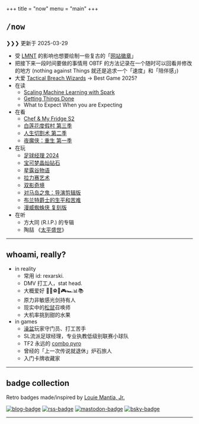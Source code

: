 +++
title = "now"
menu = "main"
+++

## <pre>/now</pre>

❯❯❯ 更新于 2025-03-29

- 受 [LMNT](https://lmnt.me/) 的影响也想要绘制一些复古的「[网站徽章](https://lmnt.me/badges/)」
- 把接下来一段时间要做的事情用 OBTF 的方法记录在一个随时可以回看并修改的地方 (nothing against Things 就还是追求一个「速度」和「陪伴感」)
- 大爱 [Tactical Breach Wizards](https://neodb.social/game/3xbuq2fGswthJXazbuaHKz) -> Best Game 2025?
- 在读
  - [Scaling Machine Learning with Spark](https://neodb.social/book/0R8bOjkTvV0nSz52LpE8zw)
  - [Getting Things Done](https://neodb.social/book/7mJzGDRnyTPlAJv4jbNheN)
  - What to Expect When you are Expecting
- 在看
  - [Chef & My Fridge S2](https://neodb.social/tv/season/0ScPjGF8F7v5dIXXJZio7y)
  - [白莲花度假村 第三季](https://neodb.social/tv/season/5V2AkD56wwmE7x9T2aR6Wg)
  - [人生切割术 第二季](https://neodb.social/tv/season/2iGcyQRlEuz7fvMuAIlsKK)
  - [夜魔侠：重生 第一季](https://neodb.social/tv/season/5CfMCnaDKv7ZAXT21aGf0t)
- 在玩
  - [足球经理 2024](https://store.steampowered.com/app/2252570/Football_Manager_2024/)
  - [宝可梦晶灿钻石](https://diamondpearl.pokemon.com/en-us/)
  - [星露谷物语](https://store.steampowered.com/app/413150)
  - [拉力赛艺术](https://neodb.social/game/771YP1aVCigKs2tHcLeuYo)
  - [双影奇境](https://neodb.social/game/1tSJDqu9inXkPtclZB3gPI)
  - [对马岛之鬼：导演剪辑版](https://neodb.social/game/0IKvbYx0t7AmW9xguygREg)
  - [布兰特爵士的生平和苦难](https://neodb.social/game/3fDZTwyB43AKGKwntvYSIa)
  - [漫威蜘蛛侠 复刻版](https://neodb.social/game/6nlN3afE53oRDcBK2Q5MjL)
- 在听
  - 方大同 (R.I.P.) 的专辑
  - 陶喆 《[太平盛世](https://neodb.social/album/3p6OYCNDjrsyACg7YszbW2)》

***

## whoami, really?

- in reality
  - 常用 id: rexarski.
  - DMV 打工人，stat head.
  - 大概爱好 🚶🎷⚽🏀🎮🏎️📊📚
  - 原力非敏感光剑持有人
  - 现实中的[松鼠](https://thevarsity.ca/2003/02/10/breeding-unease-in-queens-park/)召唤师
  - 大机率挑到甜的水果
- in games
  - [澡盆](https://splatoonwiki.org/wiki/Bloblobber)玩家守门员、打工苦手
  - SL流派足球经理，专业执教低级别联赛小球队
  - TF2 永远的 [combo pyro](https://www.youtube.com/watch?v=3gh47cWmOxI)
  - 曾经的「上一次传说就退休」炉石旅人
  - 入门卡牌收藏家

***

## badge collection

Retro badges made/inspired by
<a href="https://lmnt.me/badges/">Louie Mantia, Jr.</a>

<div class="badgebox">
    <a href="https://rexarski.com"
        ><img class="badge" src="/images/blog.png" alt="blog-badge"
    /></a>
    <a href="/index.xml"
        ><img class="badge" src="/images/rss.gif" alt="rss-badge"
    /></a>
    <a href="https://mastodon.social/@rexarski"
        ><img class="badge" src="/images/mastodon.gif" alt="mastodon-badge"
    /></a>
    <a href="https://bsky.app/profile/rqiu.bsky.social"
        ><img class="badge" src="/images/bluesky.gif" alt="bsky-badge"
    /></a>
</div>

***
